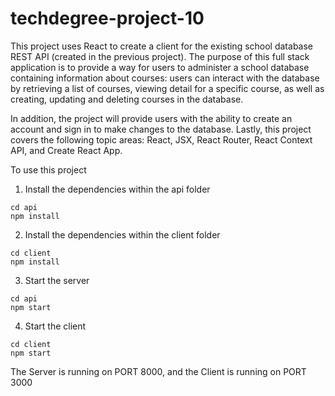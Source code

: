 # techdegree-project-10

This project uses React to create a client for the existing school database REST API (created in the previous project). The purpose of this full stack application is to provide a way for users to administer a school database containing information about courses: users can interact with the database by retrieving a list of courses, viewing detail for a specific course, as well as creating, updating and deleting courses in the database.

In addition, the project will provide users with the ability to create an account and sign in to make changes to the database. Lastly, this project covers the following topic areas: React, JSX, React Router, React Context API, and Create React App.

To use this project
1. Install the dependencies within the api folder
```
cd api
npm install
```
2. Install the dependencies within the client folder
```
cd client
npm install
```
3. Start the server
```
cd api
npm start
```
4. Start the client
```
cd client
npm start
```

The Server is running on PORT 8000, and the Client is running on PORT 3000
